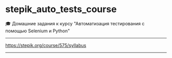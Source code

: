 
# stepik_auto_tests_course


🎓 Домашние задания к курсу "Автоматизация тестирования с помощью Selenium и Python"


---


https://stepik.org/course/575/syllabus

---
